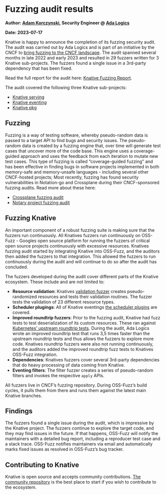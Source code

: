 # Fuzzing audit results

**Author: [Adam Korczynski](https://twitter.com/AdamKorcz4), Security Engineer @ [Ada Logics](https://adalogics.com/)**

**Date: 2023-07-17**

Knative is happy to announce the completion of its fuzzing security audit. The audit was carried out by Ada Logics and is part of an initiative by the CNCF to [bring fuzzing to the CNCF landscape](https://www.cncf.io/blog/2022/06/28/improving-security-by-fuzzing-the-cncf-landscape). The audit spanned several months in late 2022 and early 2023 and resulted in 29 fuzzers written for 3 Knative sub-projects. The fuzzers found a single issue in a 3rd-party dependency that has been fixed.

Read the full report for the audit here: [Knative Fuzzing Report](https://github.com/knative/docs/tree/main/reports/ADA-knative-fuzzing-audit-22-23.pdf).

The audit covered the following three Knative sub-projects:
- [Knative serving](https://github.com/knative/serving)
- [Knative eventing](https://github.com/knative/eventing)
- [Knative pkg](https://github.com/knative/pkg)

## Fuzzing

Fuzzing is a way of testing software, whereby pseudo-random data is passed to a target API to find bugs and security issues. The pseudo-random data is created by a fuzzing engine that, over time will generate test cases that uncover more of the code base. This engine uses a coverage-guided approach and uses the feedback from each iteration to mutate new test cases. This type of fuzzing is called “coverage-guided fuzzing” and has been effective in finding bugs in software projects implemented in both memory-safe and memory-unsafe languages - including several other CNCF-hosted projects; Most recently, fuzzing has found security vulnerabilities in Notation-go and Crossplane during their CNCF-sponsored fuzzing audits. Read more about these here:
- [Crossplane fuzzing audit](https://www.cncf.io/blog/2023/03/24/crossplane-completes-fuzzing-security-audit/)
- [Notary project fuzzing audit](https://www.cncf.io/blog/2023/03/21/the-notary-project-completes-fuzzing-security-audit/)

## Fuzzing Knative

An important component of a robust fuzzing suite is making sure that the fuzzers run continuously. All Knatives fuzzers run continuously on OSS-Fuzz - Googles open source platform for running the fuzzers of critical open source projects continuously with excessive resources. Knatives fuzzing audit started by integrating Knative into OSS-Fuzz, and the auditors then added the fuzzers to that integration. This allowed the fuzzers to run continuously during the audit and will continue to do so after the audit has concluded. 

The fuzzers developed during the audit cover different parts of the Knative ecosystem. These include and are not limited to:
- **Resource validation**: Knatives [validation fuzzer](https://github.com/cncf/cncf-fuzzing/blob/6547f868d30a08f0f9f7d835a84d09f66944bb96/projects/knative/fuzz_validation.go) creates pseudo-randomized resources and tests their validation routines. The fuzzer tests the validation of 23 different resource types.
- **Scheduler plugings**: All of Knative eventings [the scheduler plugins](https://github.com/knative/eventing/tree/main/pkg/scheduler/plugins/core) are covered. 
- **Improved roundtrip fuzzers**: Prior to the fuzzing audit, Knative had fuzz tests to test deserialization of its custom resources. These ran against [Kubernetes’ upstream roundtrip tests](https://github.com/kubernetes/kubernetes/blob/master/staging/src/k8s.io/apimachinery/pkg/api/apitesting/roundtrip/roundtrip.go). During the audit, Ada Logics wrote an improved roundtrip test that runs 3,5 times faster than the upstream roundtrip tests and thus allows the fuzzers to explore more code. Knatives roundtrip fuzzers were also not running continuously, and the auditors added the improved roundtrip fuzz tests to Knatives OSS-Fuzz integration.
- **Dependencies**: Knatives fuzzers cover several 3rd-party dependencies that do heavy processing of data coming from Knative.
- **Eventing filters**: The filter fuzzer creates a series of pseudo-random filters and invokes the respective `apply` APIs.

All fuzzers live in CNCF’s fuzzing repository. During OSS-Fuzz’s build cycles, it pulls them from there and runs them against the latest main Knative branches.

## Findings
The fuzzers found a single issue during the audit, which is impressive by the Knative project. The fuzzers continue to explore the target code, and they may find issues in the future. If that happens, OSS-Fuzz will notify the maintainers with a detailed bug report, including a reproducer test case and a stack trace. OSS-Fuzz notifies maintainers via email and automatically marks fixed issues as resolved in OSS-Fuzz’s bug tracker.

## Contributing to Knative
Knative is open source and accepts community contributions. [The community repository](https://github.com/knative/community) is the best place to start if you wish to contribute to the ecosystem. 
